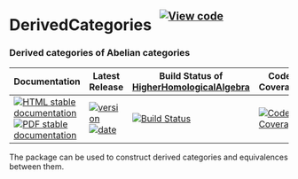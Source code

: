 <!-- BEGIN HEADER -->
# DerivedCategories&ensp;<sup><sup>[![View code][code-img]][code-url]</sup></sup>

### Derived categories of Abelian categories

| Documentation | Latest Release | Build Status of [HigherHomologicalAlgebra](/../../) | Code Coverage |
| ------------- | -------------- | ------------ | ------------- |
| [![HTML stable documentation][html-img]][html-url] [![PDF stable documentation][pdf-img]][pdf-url] | [![version][version-img]][version-url] [![date][date-img]][date-url] | [![Build Status][tests-img]][tests-url] | [![Code Coverage][codecov-img]][codecov-url] |

<!-- END HEADER -->

The package can be used to construct derived categories and equivalences between them.

<!-- BEGIN FOOTER -->
[html-img]: https://img.shields.io/badge/🔗%20HTML-stable-blue.svg
[html-url]: https://homalg-project.github.io/HigherHomologicalAlgebra/DerivedCategories/doc/chap0_mj.html

[pdf-img]: https://img.shields.io/badge/🔗%20PDF-stable-blue.svg
[pdf-url]: https://homalg-project.github.io/HigherHomologicalAlgebra/DerivedCategories/download_pdf.html

[version-img]: https://img.shields.io/endpoint?url=https://homalg-project.github.io/HigherHomologicalAlgebra/DerivedCategories/badge_version.json&label=🔗%20version&color=yellow
[version-url]: https://homalg-project.github.io/HigherHomologicalAlgebra/DerivedCategories/view_release.html

[date-img]: https://img.shields.io/endpoint?url=https://homalg-project.github.io/HigherHomologicalAlgebra/DerivedCategories/badge_date.json&label=🔗%20released%20on&color=yellow
[date-url]: https://homalg-project.github.io/HigherHomologicalAlgebra/DerivedCategories/view_release.html

[tests-img]: https://github.com/homalg-project/HigherHomologicalAlgebra/actions/workflows/Tests.yml/badge.svg?branch=master
[tests-url]: https://github.com/homalg-project/HigherHomologicalAlgebra/actions/workflows/Tests.yml?query=branch%3Amaster

[codecov-img]: https://codecov.io/gh/homalg-project/HigherHomologicalAlgebra/branch/master/graph/badge.svg?flag=DerivedCategories
[codecov-url]: https://app.codecov.io/gh/homalg-project/HigherHomologicalAlgebra/tree/master/DerivedCategories

[code-img]: https://img.shields.io/badge/-View%20code-blue?logo=github
[code-url]: https://github.com/homalg-project/HigherHomologicalAlgebra/tree/master/DerivedCategories#top
<!-- END FOOTER -->
